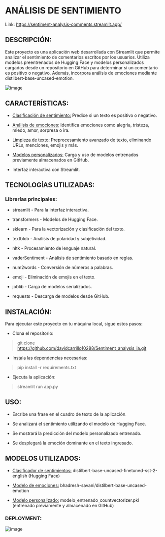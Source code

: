 # ANÁLISIS DE SENTIMIENTO

Link: https://sentiment-analysis-comments.streamlit.app/

## DESCRIPCIÓN:

Este proyecto es una aplicación web desarrollada con Streamlit que permite analizar el sentimiento de comentarios escritos por los usuarios. Utiliza modelos preentrenados de Hugging Face y modelos personalizados cargados desde un repositorio en GitHub para determinar si un comentario es positivo o negativo. Además, incorpora análisis de emociones mediante distilbert-base-uncased-emotion.

![image](https://github.com/user-attachments/assets/cf3ac285-bb2a-41db-9e61-5fd1f4400e5a)

## CARACTERÍSTICAS:

  * <ins>Clasificación de sentimiento:</ins> Predice si un texto es positivo o negativo.

  * <ins>Análisis de emociones:</ins> Identifica emociones como alegría, tristeza, miedo, amor, sorpresa o ira.

  * <ins>Limpieza de texto:</ins> Preprocesamiento avanzado de texto, eliminando URLs, menciones, emojis y más.

  * <ins>Modelos personalizados:</ins> Carga y uso de modelos entrenados previamente almacenados en GitHub.

  * Interfaz interactiva con Streamlit.

## TECNOLOGÍAS UTILIZADAS:

  ### Librerías principales:
  
  * streamlit - Para la interfaz interactiva.
  
  * transformers - Modelos de Hugging Face.
  
  * sklearn - Para la vectorización y clasificación del texto.
  
  * textblob - Análisis de polaridad y subjetividad.
  
  * nltk - Procesamiento de lenguaje natural.
  
  * vaderSentiment - Análisis de sentimiento basado en reglas.
  
  * num2words - Conversión de números a palabras.
  
  * emoji - Eliminación de emojis en el texto.
  
  * joblib - Carga de modelos serializados.
  
  * requests - Descarga de modelos desde GitHub.

## INSTALACIÓN: 

Para ejecutar este proyecto en tu máquina local, sigue estos pasos:

 * Clona el repositorio:

  > git clone https://github.com/davidcarrillo10288/Sentiment_analysis_ia.git

 * Instala las dependencias necesarias:

  > pip install -r requirements.txt

 * Ejecuta la aplicación:

  > streamlit run app.py

## USO:

  * Escribe una frase en el cuadro de texto de la aplicación.
  
  * Se analizará el sentimiento utilizando el modelo de Hugging Face.
  
  * Se mostrará la predicción del modelo personalizado entrenado.
  
  * Se desplegará la emoción dominante en el texto ingresado.

## MODELOS UTILIZADOS: 

 * <ins>Clasificador de sentimientos:</ins> distilbert-base-uncased-finetuned-sst-2-english (Hugging Face)
 
 * <ins>Modelo de emociones:</ins> bhadresh-savani/distilbert-base-uncased-emotion
 
 * <ins>Modelo personalizado:</ins> modelo_entrenado_countvectorizer.pkl (entrenado previamente y almacenado en GitHub)

### DEPLOYMENT: 

![image](https://github.com/user-attachments/assets/5e2e5bb6-dddf-4697-9862-d94058c4c6eb)



